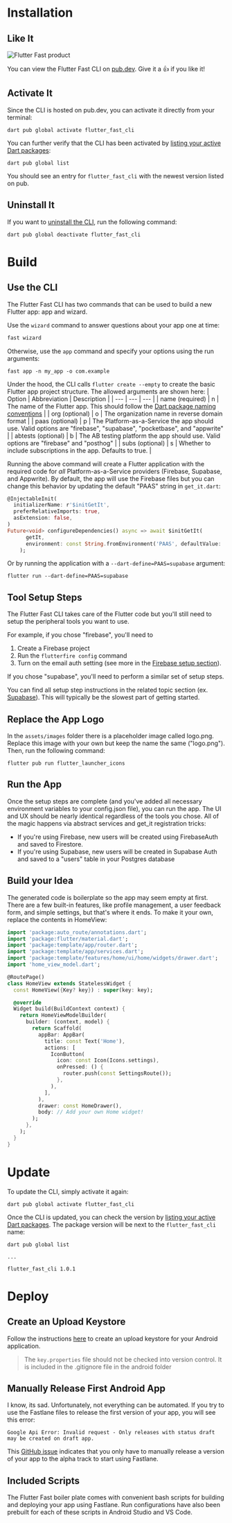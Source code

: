 # Installation

## Like It
![Flutter Fast product](https://github.com/jtmuller5/flutter_fast_cli/raw/main/doc/images/ff-product.png)

You can view the Flutter Fast CLI on [pub.dev](https://pub.dev/packages/flutter_fast_cli). Give it a 👍 if you like it!

## Activate It
Since the CLI is hosted on pub.dev, you can activate it directly from your terminal:

```
dart pub global activate flutter_fast_cli
```

You can further verify that the CLI has been activated by [listing your active Dart packages](https://dart.dev/tools/pub/cmd/pub-global#listing-active-packages):
```
dart pub global list
```

You should see an entry for `flutter_fast_cli` with the newest version listed on pub.

## Uninstall It
If you want to [uninstall the CLI](https://dart.dev/tools/pub/cmd/pub-global#deactivating-a-package), run the following command:
```
dart pub global deactivate flutter_fast_cli
```

# Build

## Use the CLI
The Flutter Fast CLI has two commands that can be used to build a new Flutter app: app and wizard.

Use the `wizard` command to answer questions about your app one at time:
```bash
fast wizard
```
Otherwise, use the `app` command and specify your options using the run arguments:

```
fast app -n my_app -o com.example
```
Under the hood, the CLI calls `flutter create --empty` to create the basic Flutter app project structure. The allowed arguments are shown here:
| Option | Abbreviation | Description |
| --- | --- | --- | 
| name (required) | n | The name of the Flutter app. This should follow the [Dart package naming conventions](https://dart.dev/tools/pub/pubspec#name) |
| org  (optional) | o | The organization name in reverse domain format |
| paas (optional) | p | The Platform-as-a-Service the app should use. Valid options are "firebase", "supabase", "pocketbase", and "appwrite" |
| abtests (optional) | b | The AB testing platform the app should use. Valid options are "firebase" and "posthog" |
| subs (optional) | s | Whether to include subscriptions in the app. Defaults to true. |

Running the above command will create a Flutter application with the required code for _all_ Platform-as-a-Service providers (Firebase, Supabase, and Appwrite). By default, the app will use the Firebase files but you can change this behavior by updating the default "PAAS" string in `get_it.dart`:

```dart
@InjectableInit(
  initializerName: r'$initGetIt', 
  preferRelativeImports: true, 
  asExtension: false, 
)
Future<void> configureDependencies() async => await $initGetIt(
      getIt,
      environment: const String.fromEnvironment('PAAS', defaultValue: 'firebase'), // Change this to supabase
    );
```

Or by running the application with a `--dart-define=PAAS=supabase` argument:
```
flutter run --dart-define=PAAS=supabase
```

## Tool Setup Steps

The Flutter Fast CLI takes care of the Flutter code but you'll still need to setup the peripheral tools you want to use.

For example, if you chose "firebase", you'll need to 
1. Create a Firebase project
2. Run the  `flutterfire config` command
3. Turn on the email auth setting (see more in the [Firebase setup section](https://pub.dev/documentation/flutter_fast_cli/1.6.8/topics/Firebase-topic.html)). 

If you chose "supabase", you'll need to perform a similar set of setup steps. 

You can find all setup step instructions in the related topic section (ex. [Supabase](https://pub.dev/documentation/flutter_fast_cli/latest/topics/Supabase-topic.html)). This will typically be the slowest part of getting started.

## Replace the App Logo
In the `assets/images` folder there is a placeholder image called logo.png. Replace this image with your own but keep the name the same ("logo.png"). Then, run the following command:

```
flutter pub run flutter_launcher_icons
```

## Run the App
Once the setup steps are complete (and you've added all necessary environment variables to your config.json file), you can run the app. The UI and UX should be nearly identical regardless of the tools you chose. All of the magic happens via abstract services and get_it registration tricks:

- If you're using Firebase, new users will be created using FirebaseAuth and saved to Firestore. 
- If you're using Supabase, new users will be created in Supabase Auth and saved to a "users" table in your Postgres database

## Build your Idea
The generated code is boilerplate so the app may seem empty at first. There are a few built-in features, like profile management, a user feedback form, and simple settings, but that's where it ends. To make it your own, replace the contents in HomeView:
```dart
import 'package:auto_route/annotations.dart';
import 'package:flutter/material.dart';
import 'package:template/app/router.dart';
import 'package:template/app/services.dart';
import 'package:template/features/home/ui/home/widgets/drawer.dart';
import 'home_view_model.dart';

@RoutePage()
class HomeView extends StatelessWidget {
  const HomeView({Key? key}) : super(key: key);

  @override
  Widget build(BuildContext context) {
    return HomeViewModelBuilder(
      builder: (context, model) {
        return Scaffold(
          appBar: AppBar(
            title: const Text('Home'),
            actions: [
              IconButton(
                icon: const Icon(Icons.settings),
                onPressed: () {
                  router.push(const SettingsRoute());
                },
              ),
            ],
          ),
          drawer: const HomeDrawer(),
          body: // Add your own Home widget!
        );
      },
    );
  }
}

```

# Update

To update the CLI, simply activate it again:

```
dart pub global activate flutter_fast_cli
```

Once the CLI is updated, you can check the version by [listing your active Dart packages](https://dart.dev/tools/pub/cmd/pub-global#listing-active-packages). The package version will be next to the `flutter_fast_cli` name:

```
dart pub global list

...

flutter_fast_cli 1.0.1
```

# Deploy

## Create an Upload Keystore
Follow the instructions [here](https://docs.flutter.dev/deployment/android#signing-the-app) to create an upload keystore for your Android application.

> The `key.properties` file should not be checked into version control. It is included in the .gitignore file in the android folder

## Manually Release First Android App
I know, its sad. Unfortunately, not everything can be automated. If you try to use the Fastlane files to release the first version of your app, you will see this error:

```
Google Api Error: Invalid request - Only releases with status draft may be created on draft app.
```
This [GitHub issue](https://github.com/fastlane/fastlane/discussions/18293) indicates that you only have to manually release a version of your app to the alpha track to start using Fastlane.

## Included Scripts
The Flutter Fast boiler plate comes with convenient bash scripts for building and deploying your app using Fastlane. Run configurations have also been prebuilt for each of these scripts in Android Studio and VS Code.